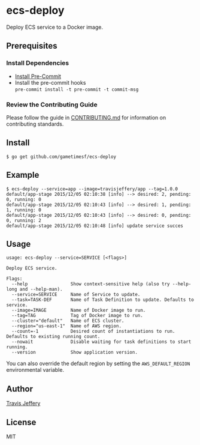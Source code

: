 # ecs-deploy

Deploy ECS service to a Docker image.

## Prerequisites

### Install Dependencies

- [Install Pre-Commit](https://pre-commit.com/)
- Install the pre-commit hooks  
`pre-commit install -t pre-commit -t commit-msg`

### Review the Contributing Guide
Please follow the guide in
[CONTRIBUTING.md](CONTRIBUTING.md) for information on contributing standards.

## Install

```
$ go get github.com/gametimesf/ecs-deploy
```

## Example

```
$ ecs-deploy --service=app --image=travisjeffery/app --tag=1.0.0
default/app-stage 2015/12/05 02:10:38 [info] --> desired: 2, pending: 0, running: 0
default/app-stage 2015/12/05 02:10:43 [info] --> desired: 1, pending: 1, running: 0
default/app-stage 2015/12/05 02:10:43 [info] --> desired: 0, pending: 0, running: 2
default/app-stage 2015/12/05 02:10:48 [info] update service succes
```

## Usage

```
usage: ecs-deploy --service=SERVICE [<flags>]

Deploy ECS service.

Flags:
  --help                Show context-sensitive help (also try --help-long and --help-man).
  --service=SERVICE     Name of Service to update.
  --task=TASK-DEF       Name of Task Definition to update. Defaults to service.
  --image=IMAGE         Name of Docker image to run.
  --tag=TAG             Tag of Docker image to run.
  --cluster="default"   Name of ECS cluster.
  --region="us-east-1"  Name of AWS region.
  --count=-1            Desired count of instantiations to run. Defaults to existing running count.
  --nowait              Disable waiting for task definitions to start running.
  --version             Show application version.
```

You can also override the default region by setting the `AWS_DEFAULT_REGION` environmental variable.

## Author

[Travis Jeffery](http://twitter.com/travisjeffery)

## License

MIT
